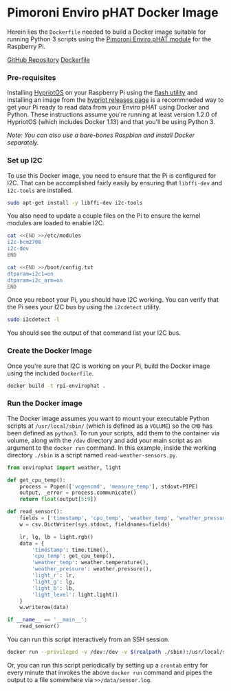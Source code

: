 # Pimoroni Enviro pHAT Docker Image

Herein lies the `Dockerfile` needed to build a Docker image suitable for running Python 3 scripts using the [Pimoroni Enviro pHAT module](https://shop.pimoroni.com/products/enviro-phat) for the Raspberry Pi.

[GitHub Repository](https://github.com/jbrisbin/rpi-pimoroni-envirophat)
[Dockerfile](https://github.com/jbrisbin/rpi-pimoroni-envirophat/tree/master/Dockerfile)

### Pre-requisites

Installing [HypriotOS](https://blog.hypriot.com/getting-started-with-docker-on-your-arm-device/) on your Raspberry Pi using the [flash utility](https://github.com/hypriot/flash) and installing an image from the [hypriot releases page](https://github.com/hypriot/image-builder-rpi/releases) is a recommneded way to get your Pi ready to read data from your Enviro pHAT using Docker and Python. These instructions assume you're running at least version 1.2.0 of HypriotOS (which includes Docker 1.13) and that you'll be using Python 3. 

_Note: You can also use a bare-bones Raspbian and install Docker separately._

### Set up I2C

To use this Docker image, you need to ensure that the Pi is configured for I2C. That can be accomplished fairly easily by ensuring that `libffi-dev` and `i2c-tools` are installed.

```sh
sudo apt-get install -y libffi-dev i2c-tools
```

You also need to update a couple files on the Pi to ensure the kernel modules are loaded to enable I2C.

```sh
cat <<END >>/etc/modules
i2c-bcm2708
i2c-dev
END

cat <<END >>/boot/config.txt
dtparam=i2c1=on
dtparam=i2c_arm=on
END
```

Once you reboot your Pi, you should have I2C working. You can verify that the Pi sees your I2C bus by using the `i2cdetect` utility.

```sh
sudo i2cdetect -l
```

You should see the output of that command list your I2C bus.

### Create the Docker Image

Once you're sure that I2C is working on your Pi, build the Docker image using the included `Dockerfile`.

```sh
docker build -t rpi-envirophat .
```

### Run the Docker image

The Docker image assumes you want to mount your executable Python scripts at `/usr/local/sbin/` (which is defined as a `VOLUME`) so the `CMD` has been defined as `python3`. To run your scripts, add them to the container via volume, along with the `/dev` directory and add your main script as an argument to the `docker run` command. In this example, inside the working directory `./sbin` is a script named `read-weather-sensors.py`.

```python
from envirophat import weather, light

def get_cpu_temp():
	process = Popen(['vcgencmd', 'measure_temp'], stdout=PIPE)
	output, _error = process.communicate()
	return float(output[5:9])

def read_sensor():
	fields = ['timestamp', 'cpu_temp', 'weather_temp', 'weather_pressure', 'light_r', 'light_g', 'light_b', 'light_level']
	w = csv.DictWriter(sys.stdout, fieldnames=fields)

	lr, lg, lb = light.rgb()
	data = {
		'timestamp': time.time(),
		'cpu_temp': get_cpu_temp(),
		'weather_temp': weather.temperature(),
		'weather_pressure': weather.pressure(),
		'light_r': lr,
		'light_g': lg,
		'light_b': lb,
		'light_level': light.light()
	}
	w.writerow(data)

if __name__ == '__main__':
	read_sensor()
```

You can run this script interactively from an SSH session.

```sh
docker run --privileged -v /dev:/dev -v $(realpath ./sbin):/usr/local/sbin -v $(realpath ./data):/data rpi-envirophat read-weather-sensors.py
```

Or, you can run this script periodically by setting up a `crontab` entry for every minute that invokes the above `docker run` command and pipes the output to a file somewhere via `>>/data/sensor.log`.